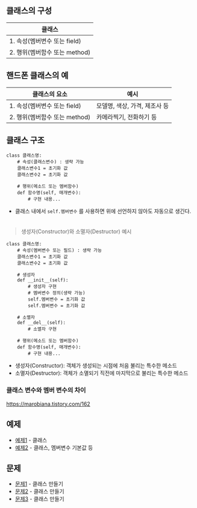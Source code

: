 ## 클래스의 구성
|클래스|
|------|
|1. 속성(멤버변수 또는 field)|
|2. 행위(멤버함수 또는 method)|

## 핸드폰 클래스의 예
|클래스의 요소 | 예시|
|------|------ |
|1. 속성(멤버변수 또는 field)|모델명, 색상, 가격, 제조사 등|
|2. 행위(멤버함수 또는 method)|카메라찍기, 전화하기 등|

## 클래스 구조
```
class 클래스명:
    # 속성(클래스변수) : 생략 가능
    클래스변수1 = 초기화 값
    클래스변수2 = 초기화 값

    # 행위(메소드 또는 멤버함수)
    def 함수명(self, 매개변수):
        # 구현 내용...
```
* 클래스 내에서 `self.멤버변수` 를 사용하면 위에 선언하지 않아도 자동으로 생긴다.
　　
> 생성자(Constructor)와 소멸자(Destructor) 예시
```
class 클래스명:
    # 속성(멤버변수 또는 필드) : 생략 가능
    클래스변수1 = 초기화 값
    클래스변수2 = 초기화 값

    # 생성자
    def __init__(self):
        # 생성자 구현
        # 멤버변수 정의(생략 가능)
        self.멤버변수 = 초기화 값
        self.멤버변수 = 초기화 값

    # 소멸자
    def __del__(self):
        # 소멸자 구현

    # 행위(메소드 또는 멤버함수)
    def 함수명(self, 매개변수):
        # 구현 내용...
```
* 생성자(Constructor): 객체가 생성되는 시점에 처음 불리는 특수한 메소드
* 소멸자(Destructor): 객체가 소멸되기 직전에 마지막으로 불리는 특수한 메소드

### 클래스 변수와 멤버 변수의 차이
https://marobiana.tistory.com/162

## 예제
- [예제1](ex01/ex01.py) - 클래스
- [예제2](ex02/ex02.py) - 클래스, 멤버변수 기본값 등

## 문제
- [문제1](quiz01/README.md) - 클래스 만들기
- [문제2](quiz02/README.md) - 클래스 만들기
- [문제3](quiz03/README.md) - 클래스 만들기
